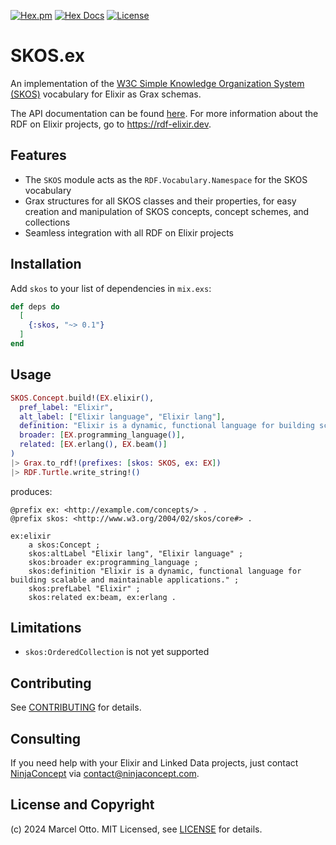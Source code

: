 [![Hex.pm](https://img.shields.io/hexpm/v/skos.svg?style=flat-square)](https://hex.pm/packages/skos)
[![Hex Docs](https://img.shields.io/badge/hex-docs-lightgreen.svg)](https://hexdocs.pm/skos/)
[![License](https://img.shields.io/hexpm/l/skos.svg)](https://github.com/rdf-elixir/skos-ex/blob/master/LICENSE.md)


# SKOS.ex

An implementation of the [W3C Simple Knowledge Organization System (SKOS)](http://www.w3.org/TR/skos-primer) vocabulary for Elixir as Grax schemas.

The API documentation can be found [here](https://hexdocs.pm/skos/).
For more information about the RDF on Elixir projects, go to <https://rdf-elixir.dev>.


## Features

- The `SKOS` module acts as the `RDF.Vocabulary.Namespace` for the SKOS vocabulary
- Grax structures for all SKOS classes and their properties, for easy
  creation and manipulation of SKOS concepts, concept schemes, and collections
- Seamless integration with all RDF on Elixir projects


## Installation

Add `skos` to your list of dependencies in `mix.exs`:

```elixir
def deps do
  [
    {:skos, "~> 0.1"}
  ]
end
```

## Usage

```elixir
SKOS.Concept.build!(EX.elixir(),
  pref_label: "Elixir",
  alt_label: ["Elixir language", "Elixir lang"],
  definition: "Elixir is a dynamic, functional language for building scalable and maintainable applications.",
  broader: [EX.programming_language()],
  related: [EX.erlang(), EX.beam()]
)  
|> Grax.to_rdf!(prefixes: [skos: SKOS, ex: EX])  
|> RDF.Turtle.write_string!()
```

produces:

```turtle
@prefix ex: <http://example.com/concepts/> .
@prefix skos: <http://www.w3.org/2004/02/skos/core#> .

ex:elixir
    a skos:Concept ;
    skos:altLabel "Elixir lang", "Elixir language" ;
    skos:broader ex:programming_language ;
    skos:definition "Elixir is a dynamic, functional language for building scalable and maintainable applications." ;
    skos:prefLabel "Elixir" ;
    skos:related ex:beam, ex:erlang .
```


## Limitations

- `skos:OrderedCollection` is not yet supported


## Contributing

See [CONTRIBUTING](CONTRIBUTING.md) for details.


## Consulting

If you need help with your Elixir and Linked Data projects, just contact [NinjaConcept](https://www.ninjaconcept.com/) via <contact@ninjaconcept.com>.


## License and Copyright

(c) 2024 Marcel Otto. MIT Licensed, see [LICENSE](LICENSE.md) for details.
